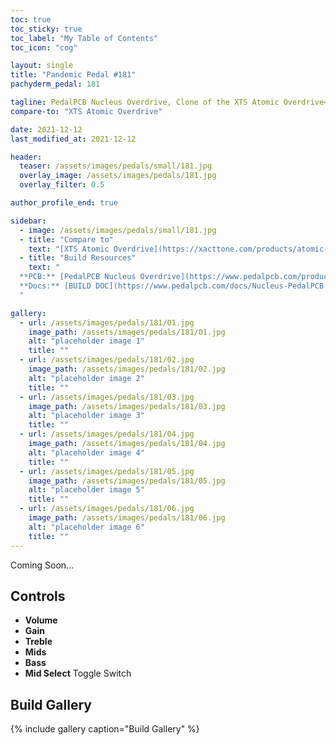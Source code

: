```yaml
---
toc: true
toc_sticky: true
toc_label: "My Table of Contents"
toc_icon: "cog"

layout: single
title: "Pandemic Pedal #181"
pachyderm_pedal: 181

tagline: PedalPCB Nucleus Overdrive, Clone of the XTS Atomic Overdrive<br>"" - 
compare-to: "XTS Atomic Overdrive"

date: 2021-12-12
last_modified_at: 2021-12-12

header:
  teaser: /assets/images/pedals/small/181.jpg
  overlay_image: /assets/images/pedals/181.jpg
  overlay_filter: 0.5

author_profile_end: true

sidebar:
  - image: /assets/images/pedals/small/181.jpg
  - title: "Compare to"
    text: "[XTS Atomic Overdrive](https://xacttone.com/products/atomic-overdrive.html)"
  - title: "Build Resources"
    text: "
  **PCB:** [PedalPCB Nucleus Overdrive](https://www.pedalpcb.com/product/pcb372/)<br>
  **Docs:** [BUILD DOC](https://www.pedalpcb.com/docs/Nucleus-PedalPCB.pdf)
  "

gallery:
  - url: /assets/images/pedals/181/01.jpg
    image_path: /assets/images/pedals/181/01.jpg
    alt: "placeholder image 1"
    title: ""
  - url: /assets/images/pedals/181/02.jpg
    image_path: /assets/images/pedals/181/02.jpg
    alt: "placeholder image 2"
    title: ""
  - url: /assets/images/pedals/181/03.jpg
    image_path: /assets/images/pedals/181/03.jpg
    alt: "placeholder image 3"
    title: ""
  - url: /assets/images/pedals/181/04.jpg
    image_path: /assets/images/pedals/181/04.jpg
    alt: "placeholder image 4"
    title: ""
  - url: /assets/images/pedals/181/05.jpg
    image_path: /assets/images/pedals/181/05.jpg
    alt: "placeholder image 5"
    title: ""
  - url: /assets/images/pedals/181/06.jpg
    image_path: /assets/images/pedals/181/06.jpg
    alt: "placeholder image 6"
    title: ""
---
```




Coming Soon...

## Controls

* **Volume**
* **Gain**
* **Treble**
* **Mids**
* **Bass**
* **Mid Select** Toggle Switch

## Build Gallery

{% include gallery caption="Build Gallery" %}
